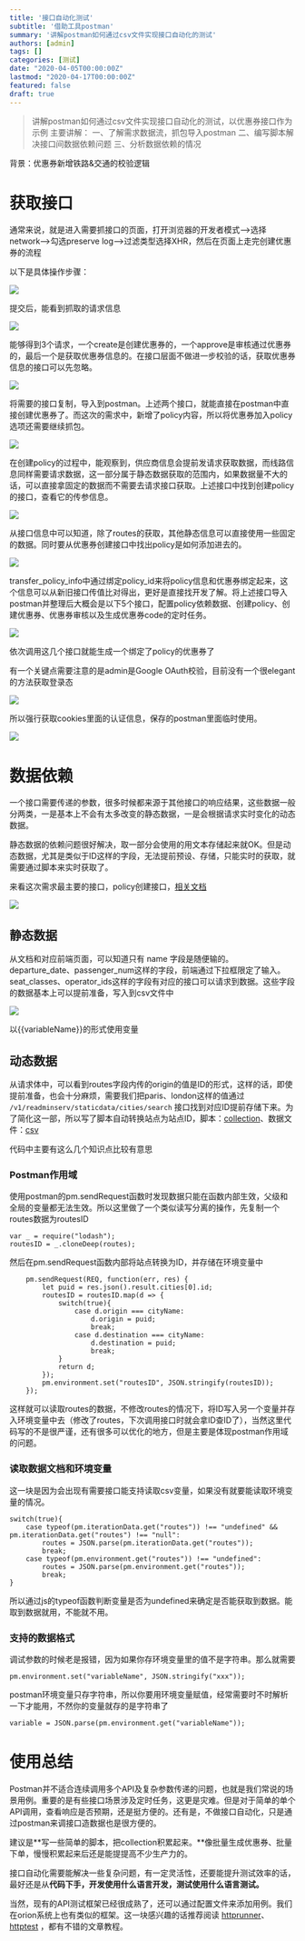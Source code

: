```yaml
---
title: '接口自动化测试'
subtitle: '借助工具postman'
summary: '讲解postman如何通过csv文件实现接口自动化的测试'
authors: [admin]
tags: []
categories: [测试]
date: "2020-04-05T00:00:00Z"
lastmod: "2020-04-17T00:00:00Z"
featured: false
draft: true
---
```


> 讲解postman如何通过csv文件实现接口自动化的测试，以优惠券接口作为示例
> 主要讲解：
> 一、了解需求数据流，抓包导入postman
> 二、编写脚本解决接口间数据依赖问题
> 三、分析数据依赖的情况

背景：优惠券新增铁路&amp;交通的校验逻辑

# 获取接口

通常来说，就是进入需要抓接口的页面，打开浏览器的开发者模式--&gt;选择network--&gt;勾选preserve log--&gt;过滤类型选择XHR，然后在页面上走完创建优惠券的流程

以下是具体操作步骤：

![](https://static.slab.com/prod/uploads/d9aeaycl/posts/images/PYY6-Dmzt237ofAEI1HJUMjG.png)

提交后，能看到抓取的请求信息

![](https://static.slab.com/prod/uploads/d9aeaycl/posts/images/8gEdYO2a4uN8X4tY6diGgPTI.png)

能够得到3个请求，一个create是创建优惠券的，一个approve是审核通过优惠券的，最后一个是获取优惠券信息的。在接口层面不做进一步校验的话，获取优惠券信息的接口可以先忽略。

![](https://static.slab.com/prod/uploads/d9aeaycl/posts/images/tkXZbSFLJcrhZ9ZsfhPQr2_e.png)

将需要的接口复制，导入到postman。上述两个接口，就能直接在postman中直接创建优惠券了。而这次的需求中，新增了policy内容，所以将优惠券加入policy选项还需要继续抓包。

![](https://static.slab.com/prod/uploads/d9aeaycl/posts/images/aX9E0sjPE5Rbkp2t4HFGiCHT.png)

在创建policy的过程中，能观察到，供应商信息会提前发请求获取数据，而线路信息同样需要请求数据，这一部分属于静态数据获取的范围内，如果数据量不大的话，可以直接拿固定的数据而不需要去请求接口获取。上述接口中找到创建policy的接口，查看它的传参信息。

![](https://static.slab.com/prod/uploads/d9aeaycl/posts/images/5nW00eZXa3tml0vnaeKo0RF1.png)

从接口信息中可以知道，除了routes的获取，其他静态信息可以直接使用一些固定的数据。同时要从优惠券创建接口中找出policy是如何添加进去的。

![](https://static.slab.com/prod/uploads/d9aeaycl/posts/images/2uAeLQwSkf6s_DMpVgIrn-Dx.png)

transfer_policy_info中通过绑定policy_id来将policy信息和优惠券绑定起来，这个信息可以从新旧接口传值比对得出，更好是直接找开发了解。将上述接口导入postman并整理后大概会是以下5个接口，配置policy依赖数据、创建policy、创建优惠券、优惠券审核以及生成优惠券code的定时任务。

![](https://static.slab.com/prod/uploads/d9aeaycl/posts/images/cVEC0m5EWMtE9PlysLMK_Pny.png)

依次调用这几个接口就能生成一个绑定了policy的优惠券了

有一个关键点需要注意的是admin是Google OAuth校验，目前没有一个很elegant的方法获取登录态

![](https://static.slab.com/prod/uploads/d9aeaycl/posts/images/05ubIkY9qJ06EADDDnnJtZ9f.png)

所以强行获取cookies里面的认证信息，保存的postman里面临时使用。

![](https://static.slab.com/prod/uploads/d9aeaycl/posts/images/nSZKrRo-npYsKCLhWHkwVEmF.png)

# 数据依赖

一个接口需要传递的参数，很多时候都来源于其他接口的响应结果，这些数据一般分两类，一是基本上不会有太多改变的静态数据，一是会根据请求实时变化的动态数据。

静态数据的依赖问题很好解决，取一部分会使用的用文本存储起来就OK。但是动态数据，尤其是类似于ID这样的字段，无法提前预设、存储，只能实时的获取，就需要通过脚本来实时获取了。

来看这次需求最主要的接口，policy创建接口，[相关文档](https://orion.xxx.io/interface/interfaces/detail/21/497/6922/show)

![](https://static.slab.com/prod/uploads/d9aeaycl/posts/images/Zex88Vtl0FYIoH8Q2FdpartG.png)

## 静态数据

从文档和对应前端页面，可以知道只有 name 字段是随便输的。departure_date、passenger_num这样的字段，前端通过下拉框限定了输入。seat_classes、operator_ids这样的字段有对应的接口可以请求到数据。这些字段的数据基本上可以提前准备，写入到csv文件中

![](https://static.slab.com/prod/uploads/d9aeaycl/posts/images/QvAUxMVXs14Az-brCczgo61a.png)

以{{variableName}}的形式使用变量

## 动态数据

从请求体中，可以看到routes字段内传的origin的值是ID的形式，这样的话，即使提前准备，也会十分麻烦，需要我们把paris、london这样的值通过 `/v1/readminserv/staticdata/cities/search` 接口找到对应ID提前存储下来。为了简化这一部，所以写了脚本自动转换站点为站点ID，脚本：[collection](https://drive.google.com/open?id=1KEcavu-deN15_3hVJ-8TN0aJo752F1tb)、数据文件：[csv](https://drive.google.com/open?id=13hAny_yOryhygfs5pd0matZszE6gJQ1g)

代码中主要有这么几个知识点比较有意思

### Postman作用域

使用postman的pm.sendRequest函数时发现数据只能在函数内部生效，父级和全局的变量都无法生效。所以这里做了一个类似读写分离的操作，先复制一个routes数据为routesID

```
var _ = require("lodash");
routesID = _.cloneDeep(routes);
```

然后在pm.sendRequest函数内部将站点转换为ID，并存储在环境变量中

```
    pm.sendRequest(REQ, function(err, res) {
        let puid = res.json().result.cities[0].id;
        routesID = routesID.map(d => {
            switch(true){
                case d.origin === cityName:
                    d.origin = puid;
                    break;
                case d.destination === cityName:
                    d.destination = puid;
                    break;
            }
            return d;
        });
        pm.environment.set("routesID", JSON.stringify(routesID));
    });
```

这样就可以读取routes的数据，不修改routes的情况下，将ID写入另一个变量并存入环境变量中去（修改了routes，下次调用接口时就会拿ID查ID了），当然这里代码写的不是很严谨，还有很多可以优化的地方，但是主要是体现postman作用域的问题。

### 读取数据文档和环境变量

这一块是因为会出现有需要接口能支持读取csv变量，如果没有就要能读取环境变量的情况。

```
switch(true){
    case typeof(pm.iterationData.get("routes")) !== "undefined" && pm.iterationData.get("routes") !== "null":
        routes = JSON.parse(pm.iterationData.get("routes"));
        break;
    case typeof(pm.environment.get("routes")) !== "undefined":
        routes = JSON.parse(pm.environment.get("routes"));
        break;
}
```

所以通过js的typeof函数判断变量是否为undefined来确定是否能获取到数据。能取到数据就用，不能就不用。

### 支持的数据格式

调试参数的时候老是报错，因为如果你存环境变量里的值不是字符串。那么就需要

```
pm.environment.set("variableName", JSON.stringify("xxx"));
```

postman环境变量只存字符串，所以你要用环境变量赋值，经常需要时不时解析一下才能用，不然你的变量就存的是字符串了

```
variable = JSON.parse(pm.environment.get("variableName"));
```

# 使用总结

Postman并不适合连续调用多个API及复杂参数传递的问题，也就是我们常说的场景用例。重要的是有些接口场景涉及定时任务，这更是灾难。但是对于简单的单个API调用，查看响应是否预期，还是挺方便的。还有是，不做接口自动化，只是通过postman来调接口造数据也是很方便的。

建议是**写一些简单的脚本，把collection积累起来。**像批量生成优惠券、批量下单，慢慢积累起来后还是能提提高不少生产力的。

接口自动化需要能解决一些复杂问题，有一定灵活性，还要能提升测试效率的话，最好还是从**代码下手，开发使用什么语言开发，测试使用什么语言测试。**

当然，现有的API测试框架已经很成熟了，还可以通过配置文件来添加用例。我们在orion系统上也有类似的框架。这一块感兴趣的话推荐阅读 [httprunner](https://cn.httprunner.org/)、[httptest](https://github.com/qiniu/httptest) ，都有不错的文章教程。
